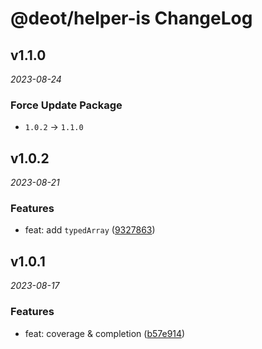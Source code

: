 # @deot/helper-is ChangeLog

## v1.1.0

_2023-08-24_

### Force Update Package

- `1.0.2` -> `1.1.0`

## v1.0.2

_2023-08-21_

### Features

- feat: add `typedArray` ([9327863](https://github.com/deot/helper/commit/93278638c56545d62a645ffb8f270ae5d3a8a3c3))

## v1.0.1

_2023-08-17_

### Features

- feat: coverage & completion ([b57e914](https://github.com/deot/helper/commit/b57e91404072fc0b8eb91e004cd579f582ebe571))
